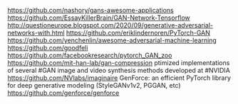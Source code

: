 

<!--
 * @version:
 * @Author:  StevenJokess https://github.com/StevenJokess
 * @Date: 2020-10-17 16:42:28
 * @LastEditors:  StevenJokess https://github.com/StevenJokess
 * @LastEditTime: 2020-11-14 22:11:42
 * @Description:
 * @TODO::
 * @Reference:
-->
https://github.com/nashory/gans-awesome-applications
https://github.com/EssayKillerBrain/GAN-Network-Tensorflow
http://questioneurope.blogspot.com/2020/09/generative-adversarial-networks-with.html
https://github.com/eriklindernoren/PyTorch-GAN
https://github.com/yenchenlin/awesome-adversarial-machine-learning
https://github.com/goodfeli
https://github.com/facebookresearch/pytorch_GAN_zoo
https://github.com/mit-han-lab/gan-compression
ptimized implementations of several #GAN image and video synthesis methods developed at #NVIDIA https://github.com/NVlabs/imaginaire
GenForce: an efficient PyTorch library for deep generative modeling (StyleGANv1v2, PGGAN, etc) https://github.com/genforce/genforce

